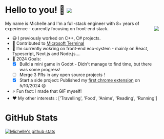 # Hello to you! 👋 ![](https://komarev.com/ghpvc/?username=michelletanpy&color=ff69b4)

<p align='left'>
My name is Michelle and I'm a full-stack engineer with 8+ years of experience - currently focusing on front-end stack.


<img align="right" src="https://github.com/MichelleTanPY/MichelleTanPY/blob/master/michelletanpy-coding.gif">

- 😃 I previously worked on C++, C# projects.
- 🔨 Contributed to [Microsoft Terminal](https://github.com/microsoft/terminal/commits?author=MichelleTanPY)
- 🌱 I’m currently wokring on front-end eco-system - mainly on React, Typescript, Next.js and Node.js....
- 🎯 2024 Goals: 
    - [x] Build a mini game in Godot - Didn't manage to find time, but there was some progress! 
    - [ ] Merge 3 PRs in any open source projects !
    - [x] Start a side project: Published my [first chrome extension](https://chromewebstore.google.com/detail/neopets-battledome-weapon/ncgonkhjhpijcnfkdcmkbmeehkkadlgk) on 5/10/2024 😄
- ⚡ Fun fact: I made that GIF myself!
- :heart: My other interests : ['Travelling', 'Food', 'Anime', 'Reading', 'Running']
</p>

# GitHub Stats

[![Michelle's github stats](https://github-readme-stats.vercel.app/api?username=michelletanpy&theme=dracula)](https://github.com/michelletanpy/github-readme-stats)
